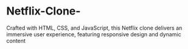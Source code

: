 # Netflix-Clone-
Crafted with HTML, CSS, and JavaScript, this Netflix clone delivers an immersive user experience, featuring responsive design and dynamic content
